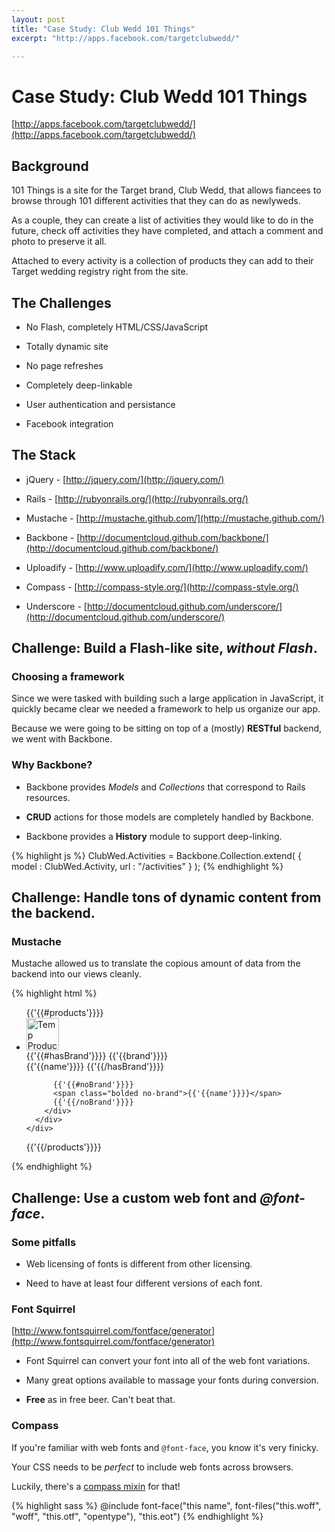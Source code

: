 ```yaml
---
layout: post
title: "Case Study: Club Wedd 101 Things"
excerpt: "http://apps.facebook.com/targetclubwedd/"

---
```


# Case Study: Club Wedd 101 Things

[http://apps.facebook.com/targetclubwedd/](http://apps.facebook.com/targetclubwedd/)

## Background

101 Things is a site for the Target brand, Club Wedd, that allows fiancees to browse through 101 different activities that they can do as newlyweds. 

As a couple, they can create a list of activities they would like to do in the future, check off activities they have completed, and attach a comment and photo to preserve it all. 

Attached to every activity is a collection of products they can add to their Target wedding registry right from the site.

## The Challenges

- No Flash, completely HTML/CSS/JavaScript

- Totally dynamic site

- No page refreshes

- Completely deep-linkable

- User authentication and persistance

- Facebook integration

## The Stack

- jQuery - [http://jquery.com/](http://jquery.com/)

- Rails - [http://rubyonrails.org/](http://rubyonrails.org/)

- Mustache - [http://mustache.github.com/](http://mustache.github.com/)

- Backbone - [http://documentcloud.github.com/backbone/](http://documentcloud.github.com/backbone/)

- Uploadify - [http://www.uploadify.com/](http://www.uploadify.com/)

- Compass - [http://compass-style.org/](http://compass-style.org/)

- Underscore - [http://documentcloud.github.com/underscore/](http://documentcloud.github.com/underscore/)

## Challenge: Build a Flash-like site, *without Flash*.

### Choosing a framework

Since we were tasked with building such a large application in JavaScript, it quickly became clear we needed a framework to help us organize our app. 

Because we were going to be sitting on top of a (mostly) **RESTful** backend, we went with Backbone.

### Why Backbone?

- Backbone provides *Models* and *Collections* that correspond to Rails resources.

- **CRUD** actions for those models are completely handled by Backbone.

- Backbone provides a **History** module to support deep-linking.

{% highlight js %}
ClubWed.Activities = Backbone.Collection.extend(
{
  model : ClubWed.Activity,
  url   : "/activities"
} );
{% endhighlight %}

## Challenge: Handle **tons** of dynamic content from the backend.

### Mustache

Mustache allowed us to translate the copious amount of data from the backend into our views cleanly.

{% highlight html %}
<ul class="carousel">
  {{'{{#products'}}}}
  <li>
    <div class="jcarousel-item-wrapper">
      <div class="product">      
        <img src="{{main_url}}" width="52" height="52" alt="Temp Product Icon">
        <div class="name">    
          {{'{{#hasBrand'}}}}
          <span class="bolded">{{'{{brand'}}}}</span><br/>
          {{'{{name'}}}}
          {{'{{/hasBrand'}}}}

          {{'{{#noBrand'}}}}
          <span class="bolded no-brand">{{'{{name'}}}}</span>
          {{'{{/noBrand'}}}}
        </div>   
      </div>
    </div>
  </li>
  {{'{{/products'}}}}
</ul>
{% endhighlight %}

## Challenge: Use a custom web font and *@font-face*.

### Some pitfalls

- Web licensing of fonts is different from other licensing.

- Need to have at least four different versions of each font.

### Font Squirrel

[http://www.fontsquirrel.com/fontface/generator](http://www.fontsquirrel.com/fontface/generator)

- Font Squirrel can convert your font into all of the web font variations.

- Many great options available to massage your fonts during conversion.

- **Free** as in free beer. Can't beat that.

### Compass

If you're familiar with web fonts and `@font-face`, you know it's very finicky.

Your CSS needs to be *perfect* to include web fonts across browsers.

Luckily, there's a [compass mixin](http://compass-style.org/reference/compass/css3/font_face/#mixin-font-face) for that!

{% highlight sass %}
@include font-face("this name", font-files("this.woff", "woff", "this.otf", "opentype"), "this.eot")
{% endhighlight %}
